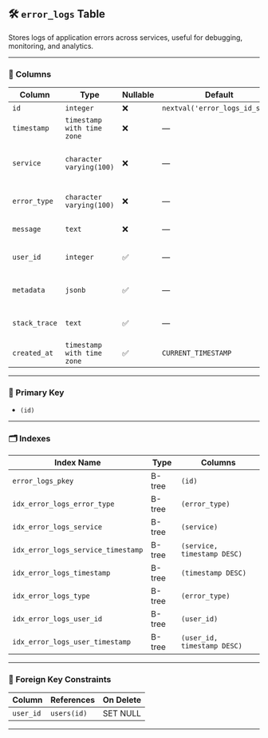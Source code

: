 ## 🛠️ `error_logs` Table

Stores logs of application errors across services, useful for debugging, monitoring, and analytics.

---

### 🧱 Columns

| Column        | Type                        | Nullable | Default                     | Description                                      |
|---------------|-----------------------------|----------|-----------------------------|--------------------------------------------------|
| `id`          | `integer`                   | ❌       | `nextval('error_logs_id_seq')` | Primary key                                  |
| `timestamp`   | `timestamp with time zone`  | ❌       | —                           | Time when the error occurred                    |
| `service`     | `character varying(100)`    | ❌       | —                           | Name of the service/component where error occurred |
| `error_type`  | `character varying(100)`    | ❌       | —                           | Categorized type of the error (e.g., Validation, DB) |
| `message`     | `text`                      | ❌       | —                           | Error message description                       |
| `user_id`     | `integer`                   | ✅       | —                           | References the affected user (if applicable)    |
| `metadata`    | `jsonb`                     | ✅       | —                           | Additional context data in JSON format          |
| `stack_trace` | `text`                      | ✅       | —                           | Optional full stack trace for deeper debugging  |
| `created_at`  | `timestamp with time zone`  | ✅       | `CURRENT_TIMESTAMP`         | Log creation time                               |

---

### 🔑 Primary Key

- `(id)`

---

### 🗂️ Indexes

| Index Name                         | Type   | Columns                     |
|-----------------------------------|--------|-----------------------------|
| `error_logs_pkey`                 | B-tree | `(id)`                      |
| `idx_error_logs_error_type`       | B-tree | `(error_type)`              |
| `idx_error_logs_service`          | B-tree | `(service)`                 |
| `idx_error_logs_service_timestamp`| B-tree | `(service, timestamp DESC)` |
| `idx_error_logs_timestamp`        | B-tree | `(timestamp DESC)`          |
| `idx_error_logs_type`             | B-tree | `(error_type)`              |
| `idx_error_logs_user_id`          | B-tree | `(user_id)`                 |
| `idx_error_logs_user_timestamp`   | B-tree | `(user_id, timestamp DESC)` |

---

### 🔗 Foreign Key Constraints

| Column     | References     | On Delete |
|------------|----------------|-----------|
| `user_id`  | `users(id)`    | SET NULL  |

---
